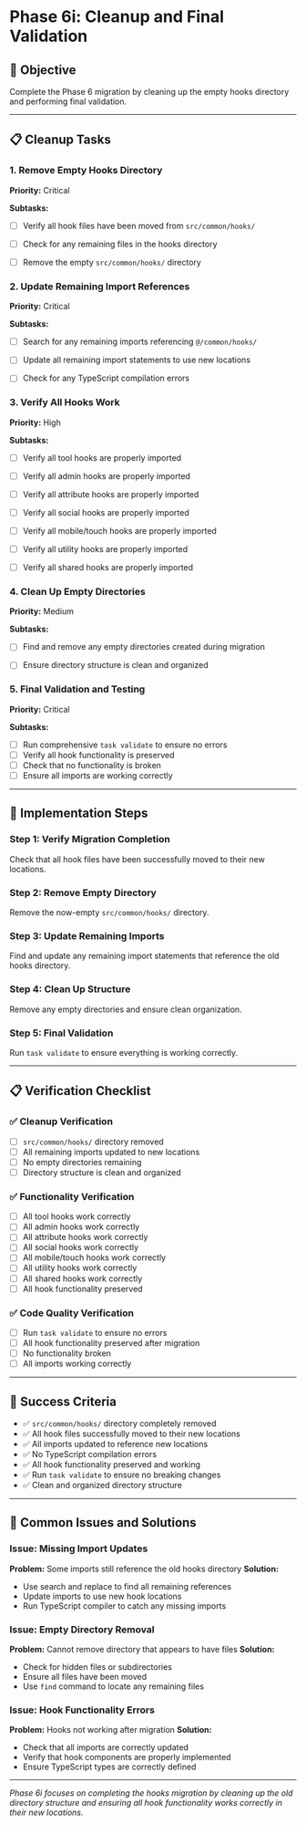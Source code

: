 # Phase 6i: Cleanup and Final Validation

## 🎯 Objective
Complete the Phase 6 migration by cleaning up the empty hooks directory and performing final validation.

---

## 📋 Cleanup Tasks

### 1. Remove Empty Hooks Directory
**Priority:** Critical

**Subtasks:**
- [ ] Verify all hook files have been moved from `src/common/hooks/`
- [ ] Check for any remaining files in the hooks directory
- [ ] Remove the empty `src/common/hooks/` directory


### 2. Update Remaining Import References
**Priority:** Critical

**Subtasks:**
- [ ] Search for any remaining imports referencing `@/common/hooks/`
- [ ] Update all remaining import statements to use new locations
- [ ] Check for any TypeScript compilation errors


### 3. Verify All Hooks Work
**Priority:** High

**Subtasks:**
- [ ] Verify all tool hooks are properly imported
- [ ] Verify all admin hooks are properly imported
- [ ] Verify all attribute hooks are properly imported
- [ ] Verify all social hooks are properly imported
- [ ] Verify all mobile/touch hooks are properly imported
- [ ] Verify all utility hooks are properly imported
- [ ] Verify all shared hooks are properly imported


### 4. Clean Up Empty Directories
**Priority:** Medium

**Subtasks:**
- [ ] Find and remove any empty directories created during migration
- [ ] Ensure directory structure is clean and organized


### 5. Final Validation and Testing
**Priority:** Critical

**Subtasks:**
- [ ] Run comprehensive `task validate` to ensure no errors
- [ ] Verify all hook functionality is preserved
- [ ] Check that no functionality is broken
- [ ] Ensure all imports are working correctly

---

## 🚀 Implementation Steps

### Step 1: Verify Migration Completion
Check that all hook files have been successfully moved to their new locations.

### Step 2: Remove Empty Directory
Remove the now-empty `src/common/hooks/` directory.

### Step 3: Update Remaining Imports
Find and update any remaining import statements that reference the old hooks directory.

### Step 4: Clean Up Structure
Remove any empty directories and ensure clean organization.

### Step 5: Final Validation
Run `task validate` to ensure everything is working correctly.

---

## 📋 Verification Checklist

### ✅ Cleanup Verification
- [ ] `src/common/hooks/` directory removed
- [ ] All remaining imports updated to new locations
- [ ] No empty directories remaining
- [ ] Directory structure is clean and organized

### ✅ Functionality Verification
- [ ] All tool hooks work correctly
- [ ] All admin hooks work correctly
- [ ] All attribute hooks work correctly
- [ ] All social hooks work correctly
- [ ] All mobile/touch hooks work correctly
- [ ] All utility hooks work correctly
- [ ] All shared hooks work correctly
- [ ] All hook functionality preserved

### ✅ Code Quality Verification
- [ ] Run `task validate` to ensure no errors
- [ ] All hook functionality preserved after migration
- [ ] No functionality broken
- [ ] All imports working correctly

---

## 🎯 Success Criteria

- ✅ `src/common/hooks/` directory completely removed
- ✅ All hook files successfully moved to their new locations
- ✅ All imports updated to reference new locations
- ✅ No TypeScript compilation errors
- ✅ All hook functionality preserved and working
- ✅ Run `task validate` to ensure no breaking changes
- ✅ Clean and organized directory structure

---

## 🚨 Common Issues and Solutions

### Issue: Missing Import Updates
**Problem:** Some imports still reference the old hooks directory
**Solution:**
- Use search and replace to find all remaining references
- Update imports to use new hook locations
- Run TypeScript compiler to catch any missing imports

### Issue: Empty Directory Removal
**Problem:** Cannot remove directory that appears to have files
**Solution:**
- Check for hidden files or subdirectories
- Ensure all files have been moved
- Use `find` command to locate any remaining files

### Issue: Hook Functionality Errors
**Problem:** Hooks not working after migration
**Solution:**
- Check that all imports are correctly updated
- Verify that hook components are properly implemented
- Ensure TypeScript types are correctly defined

---

*Phase 6i focuses on completing the hooks migration by cleaning up the old directory structure and ensuring all hook functionality works correctly in their new locations.*
